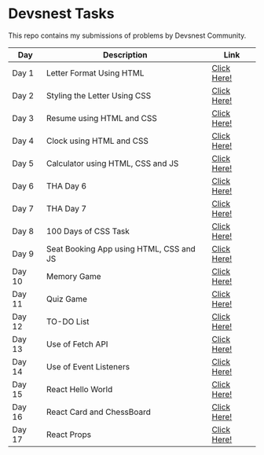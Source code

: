 # Devsnest Tasks

This repo contains my submissions of problems by Devsnest Community.

Day | Description | Link
----|-------------|-----
Day 1 | Letter Format Using HTML | [Click Here!](https://shreyashsingh-101.github.io/Devsnest-Tasks/HTML%20Day%201/)
Day 2 | Styling the Letter Using CSS | [Click Here!](https://shreyashsingh-101.github.io/Devsnest-Tasks/HTML_CSS%20Day%202/)
Day 3 | Resume using HTML and CSS | [Click Here!](https://shreyashsingh-101.github.io/Devsnest-Tasks/Resume%20Day%203/)
Day 4 | Clock using HTML and CSS | [Click Here!](https://shreyashsingh-101.github.io/Devsnest-Tasks/Clock%20Day%204/)
Day 5 | Calculator using HTML, CSS and JS  | [Click Here!](https://shreyashsingh-101.github.io/Devsnest-Tasks/Calculator%20Day%205/)
Day 6 | THA Day 6 | [Click Here!](https://github.com/shreyashsingh-101/Devsnest-Tasks/blob/master/THA%20Day%206/THA_6.js)
Day 7 | THA Day 7 | [Click Here!](https://github.com/shreyashsingh-101/Devsnest-Tasks/blob/master/THA%20Day%207/THA_7.js)
Day 8 | 100 Days of CSS Task | [Click Here!](https://shreyashsingh-101.github.io/Devsnest-Tasks/THA%20Day%208/)
Day 9 | Seat Booking App using HTML, CSS and JS | [Click Here!](https://shreyashsingh-101.github.io/Devsnest-Tasks/THA%20Day%209/)
Day 10 | Memory Game | [Click Here!](https://shreyashsingh-101.github.io/Devsnest-Tasks/THA%20Day%2010/)
Day 11 | Quiz Game | [Click Here!](https://shreyashsingh-101.github.io/Devsnest-Tasks/THA%20Day%2011/)
Day 12 | TO-DO List | [Click Here!](https://shreyashsingh-101.github.io/Devsnest-Tasks/THA%20Day%2012/)
Day 13 | Use of Fetch API | [Click Here!](https://shreyashsingh-101.github.io/Devsnest-Tasks/THA%20Day%2013/)
Day 14 | Use of Event Listeners | [Click Here!](https://github.com/shreyashsingh-101/Devsnest-Tasks/tree/master/THA%20Day%2014)
Day 15 | React Hello World | [Click Here!](https://inspiring-varahamihira-e8c7e1.netlify.app/)
Day 16 | React Card and ChessBoard | [Click Here!](https://happy-lumiere-5a8b44.netlify.app/)
Day 17 | React Props | [Click Here!](https://determined-clarke-fbdc13.netlify.app/)

